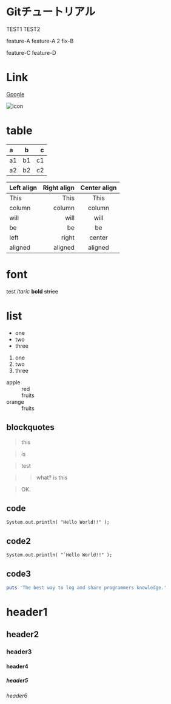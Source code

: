 # Gitチュートリアル
TEST1
TEST2

feature-A
feature-A 2
fix-B

feature-C
feature-D

# Link
[Google](http://www.google.co.jp)

![icon](http://qiita.com/icons/favicons/public/apple-touch-icon.png)

# table
| a  | b  | c  |
|:---|:--:|---:|
| a1 | b1 | c1 |
| a2 | b2 | c2 |

| Left align | Right align | Center align |
|:-----------|------------:|:------------:|
| This       |        This |     This     |
| column     |      column |    column    |
| will       |        will |     will     |
| be         |          be |      be      |
| left       |       right |    center    |
| aligned    |     aligned |   aligned    |

# font

test
*itaric*
**bold**
~~strice~~

# list
* one
* two
* three

1. one
1. two
1. three

<dl>
 <dt>apple</dt>
 <dd>red</dd>
 <dd>fruits</dd>
 <dt>orange</dt>
 <dd>fruits</dd>
</dl>

## blockquotes

> this

> is

> test

>> what?
>> is
>> this

> OK.

## code
`System.out.println( "Hello World!!" );`

## code2
``System.out.println( "`Hello World!!" );``

## code3
```ruby:qiita.rb
puts 'The best way to log and share programmers knowledge.'
```

# header1
## header2
### header3
#### header4
##### header5
###### header6
